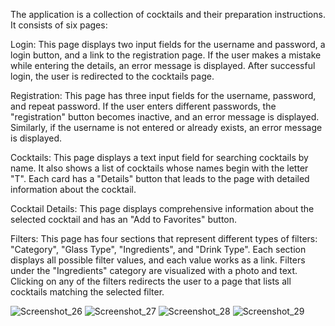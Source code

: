 The application is a collection of cocktails and their preparation instructions. It consists of six pages:

Login:
This page displays two input fields for the username and password, a login button, and a link to the registration page. If the user makes a mistake while entering the details, an error message is displayed. After successful login, the user is redirected to the cocktails page.

Registration:
This page has three input fields for the username, password, and repeat password. If the user enters different passwords, the "registration" button becomes inactive, and an error message is displayed. Similarly, if the username is not entered or already exists, an error message is displayed.

Cocktails:
This page displays a text input field for searching cocktails by name. It also shows a list of cocktails whose names begin with the letter "T". Each card has a "Details" button that leads to the page with detailed information about the cocktail.

Cocktail Details:
This page displays comprehensive information about the selected cocktail and has an "Add to Favorites" button.

Filters:
This page has four sections that represent different types of filters: "Category", "Glass Type", "Ingredients", and "Drink Type". Each section displays all possible filter values, and each value works as a link. Filters under the "Ingredients" category are visualized with a photo and text. Clicking on any of the filters redirects the user to a page that lists all cocktails matching the selected filter.

![Screenshot_26](https://user-images.githubusercontent.com/57560115/236877279-b28f6269-368a-4168-bd10-d13d45a29b23.png)
![Screenshot_27](https://user-images.githubusercontent.com/57560115/236877284-80234471-6da7-42b7-8328-1f9064f7763f.png)
![Screenshot_28](https://user-images.githubusercontent.com/57560115/236877291-a55cc62c-e8d9-4148-b05a-ce9e9fee172b.png)
![Screenshot_29](https://user-images.githubusercontent.com/57560115/236877297-ebd7186e-5529-4432-839d-a82ca7d964a4.png)
